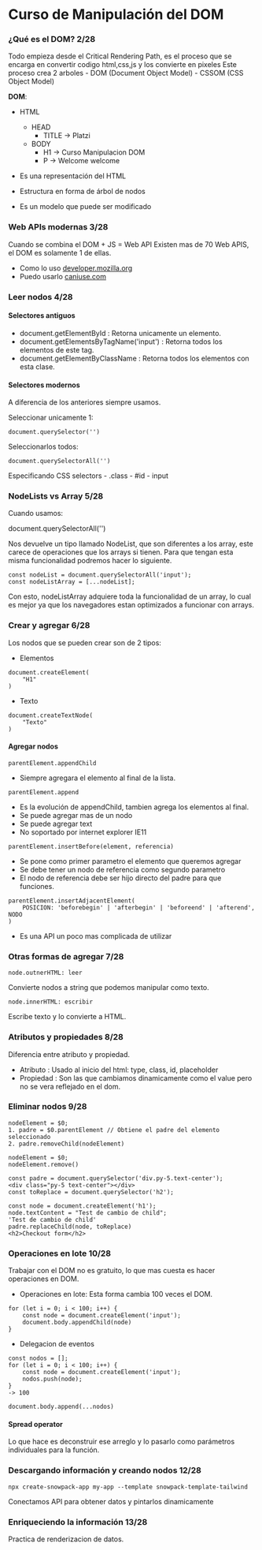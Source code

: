 # Curso de Manipulación del DOM

### ¿Qué es el DOM? 2/28
Todo empieza desde el Critical Rendering Path, es el proceso que se encarga en convertir codigo html,css,js y los convierte en pixeles
Este proceso crea 2 arboles
    - DOM (Document Object Model)
    - CSSOM (CSS Object Model)

__DOM__:
- HTML
  - HEAD
    - TITLE -> Platzi
  - BODY
    - H1 -> Curso Manipulacion DOM
    - P  -> Welcome welcome

- Es una representación del HTML
- Estructura en forma de árbol de nodos
- Es un modelo que puede ser modificado

### Web APIs modernas 3/28
Cuando se combina el DOM + JS = Web API
Existen mas de 70 Web APIS, el DOM es solamente 1 de ellas.

- Como lo uso
    [developer.mozilla.org](https://developer.mozilla.org/es/)
- Puedo usarlo
    [caniuse.com](https://caniuse.com/)

### Leer nodos 4/28
#### Selectores antiguos
- document.getElementById : Retorna unicamente un elemento.
- document.getElementsByTagName('input') : Retorna todos los elementos de este tag.
- document.getElementByClassName : Retorna todos los elementos con esta clase.
#### Selectores modernos
A diferencia de los anteriores siempre usamos.

Seleccionar unicamente 1:
```
document.querySelector('')
```

Seleccionarlos todos:
```
document.querySelectorAll('')
```


Especificando CSS selectors
    - .class
    - #id
    - input


### NodeLists vs Array 5/28

Cuando usamos:

document.querySelectorAll('')

Nos devuelve un tipo llamado NodeList, que son diferentes a los array, este carece de operaciones que los arrays si tienen.
Para que tengan esta misma funcionalidad podremos hacer lo siguiente.

```
const nodeList = document.querySelectorAll('input');
const nodeListArray = [...nodeList];
```

Con esto, nodeListArray adquiere toda la funcionalidad de un array, lo cual es mejor ya que los navegadores estan optimizados a funcionar con arrays.


### Crear y agregar 6/28
Los nodos que se pueden crear son de 2 tipos:

- Elementos
```
document.createElement(
    "H1"
)
```

- Texto
```
document.createTextNode(
    "Texto"
)
```

#### Agregar nodos

```
parentElement.appendChild
```
- Siempre agregara el elemento al final de la lista.

```
parentElement.append
```
- Es la evolución de appendChild, tambien agrega los elementos al final.
- Se puede agregar mas de un nodo
- Se puede agregar text
- No soportado por internet explorer IE11

```
parentElement.insertBefore(element, referencia)
```
- Se pone como primer parametro el elemento que queremos agregar
- Se debe tener un nodo de referencia como segundo parametro
- El nodo de referencia debe ser hijo directo del padre para que funciones.

```
parentElement.insertAdjacentElement(
    POSICION: 'beforebegin' | 'afterbegin' | 'beforeend' | 'afterend', NODO
)
```
- Es una API un poco mas complicada de utilizar

### Otras formas de agregar 7/28

```
node.outnerHTML: leer
```
Convierte nodos a string que podemos manipular como texto.

```
node.innerHTML: escribir
```
Escribe texto y lo convierte a HTML.

### Atributos y propiedades 8/28
Diferencia entre atributo y propiedad.
 - Atributo : Usado al inicio del html: type, class, id, placeholder
 - Propiedad : Son las que cambiamos dinamicamente como el value pero no se vera reflejado en el dom.

### Eliminar nodos 9/28

```
nodeElement = $0;
1. padre = $0.parentElement // Obtiene el padre del elemento seleccionado
2. padre.removeChild(nodeElement)
```

```
nodeElement = $0;
nodeElement.remove()
```


```
const padre = document.querySelector('div.py-5.text-center');
<div class="py-5 text-center"></div>
const toReplace = document.querySelector('h2');

const node = document.createElement('h1');
node.textContent = "Test de cambio de child";
'Test de cambio de child'
padre.replaceChild(node, toReplace)
<h2>Checkout form</h2>
```

### Operaciones en lote 10/28

Trabajar con el DOM no es gratuito, lo que mas cuesta es hacer operaciones en DOM.
- Operaciones en lote: 
Esta forma cambia 100 veces el DOM.
```
for (let i = 0; i < 100; i++) {
    const node = document.createElement('input');
    document.body.appendChild(node)
}
```

- Delegacion de eventos

```
const nodos = [];
for (let i = 0; i < 100; i++) {
    const node = document.createElement('input');
    nodos.push(node);
}
-> 100

document.body.append(...nodos)
```

#### Spread operator
Lo que hace es deconstruir ese arreglo y lo pasarlo como parámetros individuales para la función.


### Descargando información y creando nodos 12/28
```
npx create-snowpack-app my-app --template snowpack-template-tailwind
```

Conectamos API para obtener datos y pintarlos dinamicamente

### Enriqueciendo la información 13/28
Practica de renderizacion de datos.